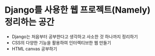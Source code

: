 # Django를 사용한 웹 프로젝트(Namely) 정리하는 공간

- Django는 처음부터 공부한다고 생각하고 사소한 것 하나까지 정리하기
- CSS의 다양한 기능을 활용하여 인터렉티브한 웹 만들기
- HTML canvas 공부하기

